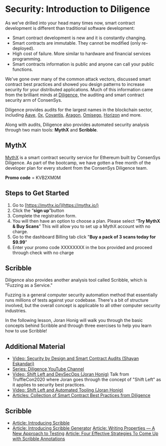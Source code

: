 # Security: Introduction to Diligence

As we've drilled into your head many times now, smart contract development is different than traditional software development:

- Smart contract development is new and it is constantly changing.
- Smart contracts are immutable. They cannot be modified (only re-deployed).
- High cost of failure. More similar to hardware and financial services programming.
- Smart contracts information is public and anyone can call your public functions.

We've gone over many of the common attack vectors, discussed smart contract best practices and showed you design patterns to increase security for your distributed applications. Much of this information came from the brilliant minds at <a href="https://consensys.net/diligence/" target="_blank" rel="noopener noreferrer">Diligence,</a> the auditing and smart contract security arm of ConsenSys.

Diligence provides audits for the largest names in the blockchain sector, including <a href="https://aave.com" target="_blank" rel="noopener noreferrer">Aave,</a> <a href="https://0x.org" target="_blank" rel="noopener noreferrer">0x,</a> <a href="https://www.covantis.io/" target="_blank" rel="noopener noreferrer">Covantis,</a> <a href="https://aragon.org/" target="_blank" rel="noopener noreferrer">Aragon,</a> <a href="https://omg.network/" target="_blank" rel="noopener noreferrer">Omisego,</a> <a href="https://horizon.io/" target="_blank" rel="noopener noreferrer">Horizon</a> and more.

Along with audits, Diligence also provides automated security analysis through two main tools: <b>MythX</b> and <b>Scribble</b>.

## MythX

[MythX](https://mythx.io/) is a smart contract security service for Ethereum built by ConsenSys Diligence. As part of the bootcamp, we have gotten a free month of the developer plan for every student from the ConsenSys Diligence team.

**Promo code** = KVB2XM0M

## Steps to Get Started

1.  Go to [https://mythx.io/](https://mythx.io/)
2.  Click the “**sign up**”button
3.  Complete the registration form.
4.  You will then have an option to choose a plan. Please select “**Try MythX & Buy Scans**” This will allow you to set up a MythX account with no charge.
5.  Go to the dashboard Billing tab click "**Buy a pack of 3 scans today for $9.99**"
6.  Enter your promo code XXXXXXXX in the box provided and proceed through check with no charge

## Scribble

Diligence also provides another analysis tool called Scribble, which is "Fuzzing as a Service."

Fuzzing is a general computer security automation method that essentially runs millions of tests against your codebase. There's a bit of structure involved, but the overall concept is applicable to all other computer security industries.

In the following lesson, Joran Honig will walk you through the basic concepts behind Scribble and through three exercises to help you learn how to use Scribble!

## Additional Material
- <a href="https://youtu.be/gfD1KBtLWZI" target="_blank" rel="noopener noreferrer">Video: Security by Design and Smart Contract Audits (Shayan Eskandari)</a>
- <a href="https://youtube.com/channel/UCkoGLA5DUdXO4Qfo_9RDjIA" target="_blank" rel="noopener noreferrer">Series: Diligence YouTube Channel</a>
- <a href="https://www.youtube.com/watch?v=ax8k8TsIapg" target="_blank" rel="noopener noreferrer">Video: Shift Left and DevSecOps (Joran Honig)</a> Talk from TruffleCon2020 where Joran goes through the concept of "Shift Left" as it applies to security best practices.
- <a href="https://www.youtube.com/watch?v=pPuxVJUfcE8" target="_blank" rel="noopener noreferrer">Video: Shift Left and Automated Tooling (Joran Honig)</a>
- <a href="https://consensys.net/diligence/categories/best-practice/" target="_blank" rel="noopener noreferrer">Articles: Collection of Smart Contract Best Practices from Diligence</a>
## Scribble
- <a href="https://consensys.net/diligence/blog/2020/12/introducing-scribble/" target="_blank" rel="noopener noreferrer">Article: Introducing Scribble</a>
- <a href="https://consensys.net/diligence/blog/2021/07/introducing-scribble-generator/" target="_blank" rel="noopener noreferrer">Article: Introducing Scribble Generator</a>
<a href="https://consensys.net/diligence/blog/2021/01/writing-properties-a-new-approach-to-testing/" target="_blank" rel="noopener noreferrer">Article: Writing Properties — A New Approach to Testing</a>
<a href="https://consensys.net/diligence/blog/2021/02/4-effective-strategies-to-come-up-with-scribble-annotations/" target="_blank" rel="noopener noreferrer">Article: Four Effective Strategies To Come Up with Scribble Annotations</a>